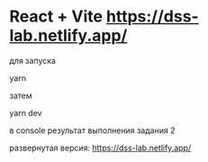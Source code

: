 # React + Vite  https://dss-lab.netlify.app/

для запуска

yarn

затем

yarn dev

в console результат выполнения задания 2

развернутая версия: https://dss-lab.netlify.app/
